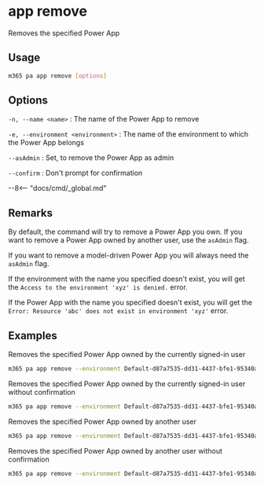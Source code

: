 # app remove

Removes the specified Power App

## Usage

```sh
m365 pa app remove [options]
```

## Options

`-n, --name <name>`
: The name of the Power App to remove

`-e, --environment <environment>`
: The name of the environment to which the Power App belongs

`--asAdmin`
: Set, to remove the Power App as admin

`--confirm`
: Don't prompt for confirmation

--8<-- "docs/cmd/_global.md"

## Remarks

By default, the command will try to remove a Power App you own. If you want to remove a Power App owned by another user, use the `asAdmin` flag.

If you want to remove a model-driven Power App you will always need the `asAdmin` flag.

If the environment with the name you specified doesn't exist, you will get the `Access to the environment 'xyz' is denied.` error.

If the Power App with the name you specified doesn't exist, you will get the `Error: Resource 'abc' does not exist in environment 'xyz'` error.

## Examples

Removes the specified Power App owned by the currently signed-in user

```sh
m365 pa app remove --environment Default-d87a7535-dd31-4437-bfe1-95340acd55c5 --name 3989cb59-ce1a-4a5c-bb78-257c5c39381d
```

Removes the specified Power App owned by the currently signed-in user without confirmation

```sh
m365 pa app remove --environment Default-d87a7535-dd31-4437-bfe1-95340acd55c5 --name 3989cb59-ce1a-4a5c-bb78-257c5c39381d --confirm
```

Removes the specified Power App owned by another user

```sh
m365 pa app remove --environment Default-d87a7535-dd31-4437-bfe1-95340acd55c5 --name 3989cb59-ce1a-4a5c-bb78-257c5c39381d --asAdmin
```

Removes the specified Power App owned by another user without confirmation

```sh
m365 pa app remove --environment Default-d87a7535-dd31-4437-bfe1-95340acd55c5 --name 3989cb59-ce1a-4a5c-bb78-257c5c39381d --asAdmin --confirm
```
